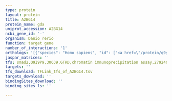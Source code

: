 ```yaml
---
type: protein
layout: protein
title: A2BG14
protein_name: gda
uniprot_accession: A2BG14
ncbi_gene_id: '-'
organism: Danio rerio
function: target gene
number_of_interactions: '1'
orthologs: '[{"species": "Homo sapiens", "id": ["<a href=\"/protein/q9y2t3\">Q9Y2T3</a>"]}, {"species": "Mus musculus", "id": ["<a href=\"/protein/q9r111\">Q9R111</a>"]}, {"species": "Rattus norvegicus", "id": ["<a href=\"/protein/q9jkb7\">Q9JKB7</a>"]}, {"species": "Drosophila melanogaster", "id": ["<a href=\"/protein/q9vmy9\">Q9VMY9</a>"]}, {"species": "Saccharomyces cerevisiae", "id": ["<a href=\"/protein/q07729\">Q07729</a>"]}]'
jaspar_matrices: ''
tfs: smad2,Q9I9P9,30639,GTRD,chromatin immunoprecipitation assay,27924024%5Buid%5D,No
targets: ''
tfs_download: TFLink_tfs_of_A2BG14.tsv
targets_download: ''
bindingSites_download: ''
binding_sites_ls: ''

---
```

